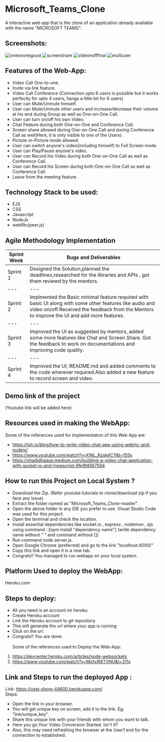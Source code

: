 # Microsoft_Teams_Clone
A interactive web app that is the clone of an application already available with the name "MICROSOFT TEAMS".

## Screenshots:
  ![oneononegood](https://user-images.githubusercontent.com/59930751/125209622-b8aa6780-e2b7-11eb-8aa7-a093e0da3ec4.png)
  ![screenshare](https://user-images.githubusercontent.com/59930751/125209634-c95add80-e2b7-11eb-95e1-b524ea588f8e.png)
  ![videonofffinal](https://user-images.githubusercontent.com/59930751/125209640-d972bd00-e2b7-11eb-87d7-78e8f5b00ee5.png)
  ![multiuser](https://user-images.githubusercontent.com/59930751/125209646-e42d5200-e2b7-11eb-8ada-519d1a89e449.png)

## Features of the Web-App:
  * Video Call One-to-one.
  * Invite via link feature.
  * Video Call Conference (Connection upto 6 users is possible but it works perfectly for upto 4 users, hangs a little bit for 6 users)
  * User can Mute/Unmute himself.
  * User can Mute/Unmute other users and increase/decrease their volume at his end during Group as well as One-on-One Call.
  * User can turn on/off his own Video.
  * Chat Feature during both One-on-One and Conference Call.
  * Screen share allowed during One-on-One Call and during Conference Call as well(Here, it is only visible to one of the Users).
  * Picture-in-Picture mode allowed.
  * User can switch anyone's video(including himself) to Full Screen mode.
  * User can Play/Pause anyone's video.
  * User can Record his Video during both One-on-One Call as well as Conference Call.
  * User can Record his Screen during both One-on-One Call as well as Conference Call.
  * Leave from the meeting feature.
  
<!-- ## Table of Contents: -->

## Technology Stack to be used:
  * EJS
  * CSS
  * Javascript
  * NodeJs 
  * webRtc(peer.js)

## Agile Methodology  Implementation
  | Sprint Week | Bugs and Deliverables |
  |---|---|
  | Sprint 1 | Designed the Solution,planned the deadlines,researched for the libraries and APIs , got them reviewd by the mentors. |
  |---|---|
  | Sprint 2 | Implmented the Basic minimal feature required with basic UI along with some other features like audio and video on/off.Received the feedback from the Mentors to improve the UI and add more  features.|
  |---|---|
  | Sprint 3 | Improved the UI as suggested by mentors, added some more features like Chat and Screen Share. Got the feedback to work on documentations and improving code quality.|
  |---|---|
  | Sprint 4 |Improved the UI, README.md and added comments to the code wherever required.Also added a new feature to record screen and video.|

## Demo link of the project
(Youtube link will be added here)

## Resources used in making the WebApp:
  Some of the references used for implementation of this Web App are:
  </br>
  * https://tsh.io/blog/how-to-write-video-chat-app-using-webrtc-and-nodejs/
  * https://www.youtube.com/watch?v=XWL_Rzqk4CY&t=155s
  * https://shadidhaque.medium.com/building-a-video-chat-application-with-socket-io-and-typescript-9fe9f4567594

## How to run this Project on Local System ?
* Download the Zip. (Refer youtube tutorials to clone/download zip if you face any issue)
* Extract the folder named as "Microsoft_Teams_Clone-master".
* Open the above folder in any IDE you prefer to use. Visual Studio Code was used for this project.
* Open the terminal and check the location.
* Install essential dependencies like socket.io , express , nodemon , ejs using command : [npm install "dependency name"] (write dependency name without " " and command without [])
* Run command node server.js.
* Open Google Chrome (preferred) and go to the link "localhost:4000/"
* Copy this link and open it in a new tab.
* Congrats!! You managed to run webapp on your local system.

## Platform Used to deploy the WebApp:
Heroku.com

## Steps to deploy:
* All you need is an account on heroku
* Create Heroku account
* Link the Heroku account to git repository
* This will generate the url where your app is running
* Click on the url.
* Congrats!! You are done. <br />
<br />Some of the references used to Deploy the Web-App:
1) https://devcenter.heroku.com/articles/node-websockets
2) https://www.youtube.com/watch?v=MxfxiR8TVNU&t=311s

## Link and Steps to run the deployed App :
Link:
  https://vast-shore-44600.herokuapp.com/
<br />Steps:
* Open the link in your browser.
* You will get unique key on screen, add it to the link. Eg: "link/unique_key".
* Share this unique link with your friends with whom you want to talk.
* Here you go.Your Video Conversion Started. Isn't it?
* Also, this may need refreshing the browser at the User1 end for the connection to established.
